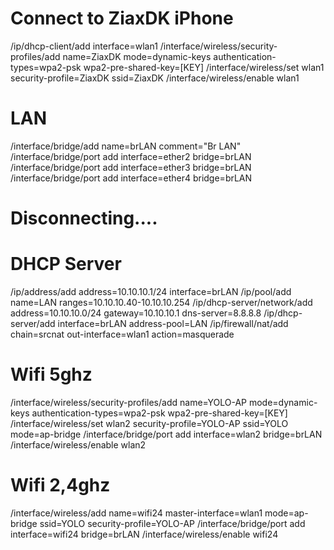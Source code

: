 # Connect to ZiaxDK iPhone
/ip/dhcp-client/add interface=wlan1
/interface/wireless/security-profiles/add name=ZiaxDK mode=dynamic-keys authentication-types=wpa2-psk wpa2-pre-shared-key=[KEY]
/interface/wireless/set wlan1 security-profile=ZiaxDK ssid=ZiaxDK
/interface/wireless/enable wlan1

# LAN
/interface/bridge/add name=brLAN comment="Br LAN"
/interface/bridge/port add interface=ether2 bridge=brLAN
/interface/bridge/port add interface=ether3 bridge=brLAN
/interface/bridge/port add interface=ether4 bridge=brLAN
# Disconnecting....

# DHCP Server
/ip/address/add address=10.10.10.1/24 interface=brLAN 
/ip/pool/add name=LAN ranges=10.10.10.40-10.10.10.254
/ip/dhcp-server/network/add address=10.10.10.0/24 gateway=10.10.10.1 dns-server=8.8.8.8
/ip/dhcp-server/add interface=brLAN address-pool=LAN
/ip/firewall/nat/add chain=srcnat out-interface=wlan1 action=masquerade

# Wifi 5ghz
/interface/wireless/security-profiles/add name=YOLO-AP mode=dynamic-keys authentication-types=wpa2-psk wpa2-pre-shared-key=[KEY]
/interface/wireless/set wlan2 security-profile=YOLO-AP ssid=YOLO mode=ap-bridge
/interface/bridge/port add interface=wlan2 bridge=brLAN
/interface/wireless/enable wlan2

# Wifi 2,4ghz
/interface/wireless/add name=wifi24 master-interface=wlan1 mode=ap-bridge ssid=YOLO security-profile=YOLO-AP
/interface/bridge/port add interface=wifi24 bridge=brLAN
/interface/wireless/enable wifi24
